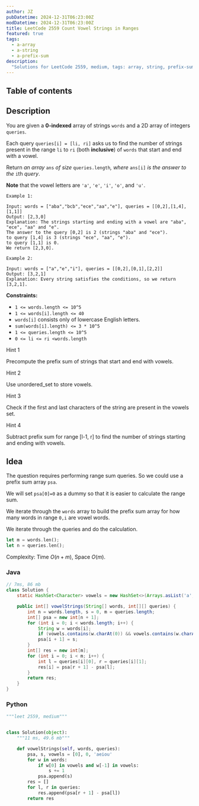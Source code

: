 ```yaml
---
author: JZ
pubDatetime: 2024-12-31T06:23:00Z
modDatetime: 2024-12-31T06:23:00Z
title: LeetCode 2559 Count Vowel Strings in Ranges
featured: true
tags:
  - a-array
  - a-string
  - a-prefix-sum
description:
  "Solutions for LeetCode 2559, medium, tags: array, string, prefix-sum."
---
```


## Table of contents

## Description

You are given a **0-indexed** array of strings `words` and a 2D array of integers `queries`.

Each query `queries[i] = [li, ri]` asks us to find the number of strings present in the range `li` to `ri` (both **inclusive**) of `words` that start and end with a vowel.

Return _an array_ `ans` _of size_ `queries.length`_, where_ `ans[i]` _is the answer to the_ `i`th _query_.

**Note** that the vowel letters are `'a'`, `'e'`, `'i'`, `'o'`, and `'u'`.

```
Example 1:

Input: words = ["aba","bcb","ece","aa","e"], queries = [[0,2],[1,4],[1,1]]
Output: [2,3,0]
Explanation: The strings starting and ending with a vowel are "aba", "ece", "aa" and "e".
The answer to the query [0,2] is 2 (strings "aba" and "ece").
to query [1,4] is 3 (strings "ece", "aa", "e").
to query [1,1] is 0.
We return [2,3,0].

Example 2:

Input: words = ["a","e","i"], queries = [[0,2],[0,1],[2,2]]
Output: [3,2,1]
Explanation: Every string satisfies the conditions, so we return [3,2,1].
```

**Constraints:**

-   `1 <= words.length <= 10^5`
-   `1 <= words[i].length <= 40`
-   `words[i]` consists only of lowercase English letters.
-   `sum(words[i].length) <= 3 * 10^5`
-   `1 <= queries.length <= 10^5`
-   `0 <= li <= ri <words.length`

Hint 1

Precompute the prefix sum of strings that start and end with vowels.

Hint 2

Use unordered_set to store vowels.

Hint 3

Check if the first and last characters of the string are present in the vowels set.

Hint 4

Subtract prefix sum for range [l-1, r] to find the number of strings starting and ending with vowels.

## Idea

The question requires performing range sum queries. So we could use a prefix sum array `psa`.

We will set `psa[0]=0` as a dummy so that it is easier to calculate the range sum.

We iterate through the `words` array to build the prefix sum array for how many words in range `0,i` are vowel words.

We iterate through the queries and do the calculation.

```rust
let m = words.len();
let n = queries.len();
```

Complexity: Time $O(n+m)$, Space $O(m)$.

### Java

```java
// 7ms, 86 mb
class Solution {
    static HashSet<Character> vowels = new HashSet<>(Arrays.asList('a', 'e', 'i', 'o', 'u'));

    public int[] vowelStrings(String[] words, int[][] queries) {
        int n = words.length, s = 0, m = queries.length;
        int[] psa = new int[n + 1];
        for (int i = 0; i < words.length; i++) {
            String w = words[i];
            if (vowels.contains(w.charAt(0)) && vowels.contains(w.charAt(w.length() - 1))) s++;
            psa[i + 1] = s;
        }
        int[] res = new int[m];
        for (int i = 0; i < m; i++) {
            int l = queries[i][0], r = queries[i][1];
            res[i] = psa[r + 1] - psa[l];
        }
        return res;
    }
}
```

### Python

```python
"""leet 2559, medium"""


class Solution(object):
    """11 ms, 49.6 mb"""

    def vowelStrings(self, words, queries):
        psa, s, vowels = [0], 0, 'aeiou'
        for w in words:
            if w[0] in vowels and w[-1] in vowels:
                s += 1
            psa.append(s)
        res = []
        for l, r in queries:
            res.append(psa[r + 1] - psa[l])
        return res
```
